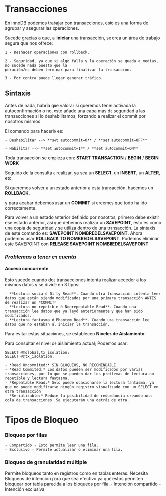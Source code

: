 # Transacciones
En innoDB podemos trabajar con transacciones, esto es una forma de agrupar y asegurar las operaciones. 

Sucede gracias a que, al **iniciar** una transacción, se crea un área de trabajo segura que nos ofrece:

    1 - Deshacer operaciones con rollback.
    
    2 - Seguridad, ya que si algo falla y la operación se queda a medias, no sucede nada puesto que la 
    peración/es deben terminar para finalizar la transacción.

    3 - Por contra puede llegar generar tráfico.

## Sintaxis

Antes de nada, habría que valorar si queremos tener activada la autoconfirmación o no, esto añade una capa más de seguridad a las transacciones si lo deshabilitamos, forzando a realizar el commit por nosotros mismos.


El comando para hacerlo es: 

    - Deshabilitar --> **set autocommit=0** / **set autocommit=OFF**

    - Habilitar --> **set autocommit=1** / **set autocommit=ON**

Toda transacción se empieza con: **START TRANSACTION** / **BEGIN** / **BEGIN WORK**

Seguido de la consulta a realizar, ya sea un **SELECT**, un **INSERT**, un **ALTER**, etc.

Si queremos volver a un estado anterior a esta transacción, hacemos un **ROLLBACK**.

y para acabar debemos usar un **COMMIT** si creemos que todo ha ido correctamente. 


Para volver a un estado anterior definido por nosotros, primero debe existir ese estado anterior, así que debemos realizar un **SAVEPOINT**, esto es como una copia de seguridad y se utiliza dentro de una transacción. La sintaxis de este comando es: **SAVEPOINT NOMBREDELSAVEPOINT**. Ahora podemos usar **ROLLBACK TO NOMBREDELSAVEPOINT**. Podemos eliminar este SAVEPOINT con **RELEASE SAVEPOINT NOMBREDELSAVEPOINT**

### *Problemas a tener en cuenta*

#### Acceso concurrente
Esto sucede cuando dos transacciones intenta realizar acceder a los mismos datos y se divide en 3 tipos:

    - **Lectura sucia ó Dirty Read**. Cuando otra transacción intenta leer datos que están siendo modificados por una primera transacción ANTES de realizar un *COMMIT*
    - **Lectura no repetible ó Nonrepeatable Read**. Cuando una transacción lee datos que ya leyó anteriormente y que han sido modificados.
    - **Lectura fantasma ó Phantom Read**. Cuando una transacción lee datos que no estaban al iniciar la transacción.

Para evitar estas situaciones, se establecen **Niveles de Aislamiento**:

Para consultar el nivel de aislamiento actual;
    Podemos usar: 
    
    SELECT @@global.tx_isolation; 
    SELECT @@tx_isolation;

    - *Read Uncommited:* SIN BLOQUEOS, NO RECOMENDABLE.
    - *Read Commited:* Los datos pueden ser modificados por varias transacciones, por lo que se pueden dar los problemas de lectura no repetible y lectura fantasma. 
    - *Repeatable Read:* Solo puede ocasionarse la Lectura fantasma, ya que no puede modificarse ningún registro visualizado con un SELECT en otra transacción
    - *Serializable:* Reduce la posibilidad de redundancia creando una cola de transacciones. Se ejecutarán una detrás de otra.

# Tipos de Bloqueo
### Bloqueo por filas
    - Compartido - Esto permite leer una fila.
    - Exclusivo - Permite actualizar o eliminar una fila.

### Bloqueo de granularidad múltiple
Permite bloqueos tanto en registros como en tablas enteras.
Necesita Bloqueos de intención para que sea efectivo ya que estos permiten bloquear por tabla parecida a los bloqueos por fila.
    - Intención compartido
    - Intención exclusiva

